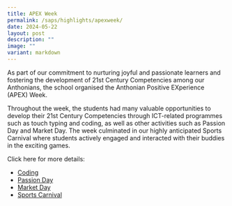 ```yaml
---
title: APEX Week
permalink: /saps/highlights/apexweek/
date: 2024-05-22
layout: post
description: ""
image: ""
variant: markdown
---
```

As part of our commitment to nurturing joyful and passionate learners and fostering the development of 21st Century Competencies among our Anthonians, the school organised the Anthonian Positive EXperience (APEX) Week.  
  
Throughout the week, the students had many valuable opportunities to develop their 21st Century Competencies through ICT-related programmes such as touch typing and coding, as well as other activities such as Passion Day and Market Day. The week culminated in our highly anticipated Sports Carnival where students actively engaged and interacted with their buddies in the exciting games.

Click here for more details:

* [Coding](https://stanthonyspri.moe.edu.sg/saps/highlights/codingsemester1/)
* [Passion Day](https://stanthonyspri.moe.edu.sg/saps/highlights/passionday/)
* [Market Day](https://stanthonyspri.moe.edu.sg/saps/highlights/marketday/)
* [Sports Carnival](https://stanthonyspri.moe.edu.sg/saps/highlights/sportscarnival/)